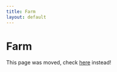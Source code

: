 ```yaml
---
title: Farm
layout: default
---
```

# Farm

This page was moved, check [here](../../source/buildings/farm&field) instead!
